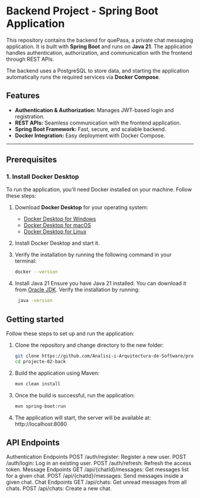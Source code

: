 # Backend Project - Spring Boot Application

This repository contains the backend for quePasa, a private chat messaging application. It is built with **Spring Boot** and runs on **Java 21**. The application handles authentication, authorization, and communication with the frontend through REST APIs.

The backend uses a PostgreSQL to store data, and starting the application automatically runs the required services via **Docker Compose**.

## Features

- **Authentication & Authorization:** Manages JWT-based login and registration.
- **REST APIs:** Seamless communication with the frontend application.
- **Spring Boot Framework:** Fast, secure, and scalable backend.
- **Docker Integration:** Easy deployment with Docker Compose.

---

## Prerequisites

### 1. Install Docker Desktop
To run the application, you'll need Docker installed on your machine. Follow these steps:

1. Download **Docker Desktop** for your operating system:
   - [Docker Desktop for Windows](https://www.docker.com/products/docker-desktop/)
   - [Docker Desktop for macOS](https://www.docker.com/products/docker-desktop/)
   - [Docker Desktop for Linux](https://docs.docker.com/desktop/install/linux-install/)

2. Install Docker Desktop and start it.

3. Verify the installation by running the following command in your terminal:
   ```bash
   docker --version
4. Install Java 21
  Ensure you have Java 21 installed. You can download it from [Oracle JDK](https://www.oracle.com/java/technologies/downloads/). Verify the installation by running:
   ```bash
    java -version
## Getting started
Follow these steps to set up and run the application:
1. Clone the repository and change directory to the new folder:
   ```bash
   git clone https://github.com/Analisi-i-Arquitectura-de-Software/projecte-02-back.git
   cd projecte-02-back
2. Build the application using Maven:
   ```bash
   mvn clean install
3. Once the build is successful, run the application:
    ```bash
   mvn spring-boot:run
5. The application will start, the server will be available at: http://localhost:8080
## API Endpoints
Authentication Endpoints
   POST /auth/register: Register a new user.
   POST /auth/login: Log in an existing user.
   POST /auth/refresh: Refresh the access token.
Message Endpoints
   GET /api/{chatId}/messages: Get messages list for a given chat.
   POST /api/{chatId}/messages: Send messages inside a given chat.
Chat Endpoints
   GET /api/chats: Get unread messages from all chats.
   POST /api/chats: Create a new chat.
   
   
   
   
